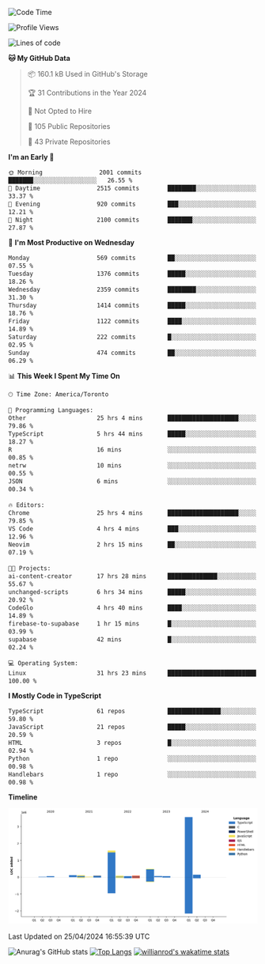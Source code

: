 <!--START_SECTION:waka-->
![Code Time](http://img.shields.io/badge/Code%20Time-1%2C476%20hrs%2016%20mins-blue)

![Profile Views](http://img.shields.io/badge/Profile%20Views-0-blue)

![Lines of code](https://img.shields.io/badge/From%20Hello%20World%20I%27ve%20Written-6.5%20million%20lines%20of%20code-blue)

**🐱 My GitHub Data** 

> 📦 160.1 kB Used in GitHub's Storage 
 > 
> 🏆 31 Contributions in the Year 2024
 > 
> 🚫 Not Opted to Hire
 > 
> 📜 105 Public Repositories 
 > 
> 🔑 43 Private Repositories 
 > 
**I'm an Early 🐤** 

```text
🌞 Morning                2001 commits        ███████░░░░░░░░░░░░░░░░░░   26.55 % 
🌆 Daytime                2515 commits        ████████░░░░░░░░░░░░░░░░░   33.37 % 
🌃 Evening                920 commits         ███░░░░░░░░░░░░░░░░░░░░░░   12.21 % 
🌙 Night                  2100 commits        ███████░░░░░░░░░░░░░░░░░░   27.87 % 
```
📅 **I'm Most Productive on Wednesday** 

```text
Monday                   569 commits         ██░░░░░░░░░░░░░░░░░░░░░░░   07.55 % 
Tuesday                  1376 commits        █████░░░░░░░░░░░░░░░░░░░░   18.26 % 
Wednesday                2359 commits        ████████░░░░░░░░░░░░░░░░░   31.30 % 
Thursday                 1414 commits        █████░░░░░░░░░░░░░░░░░░░░   18.76 % 
Friday                   1122 commits        ████░░░░░░░░░░░░░░░░░░░░░   14.89 % 
Saturday                 222 commits         █░░░░░░░░░░░░░░░░░░░░░░░░   02.95 % 
Sunday                   474 commits         ██░░░░░░░░░░░░░░░░░░░░░░░   06.29 % 
```


📊 **This Week I Spent My Time On** 

```text
🕑︎ Time Zone: America/Toronto

💬 Programming Languages: 
Other                    25 hrs 4 mins       ████████████████████░░░░░   79.86 % 
TypeScript               5 hrs 44 mins       █████░░░░░░░░░░░░░░░░░░░░   18.27 % 
R                        16 mins             ░░░░░░░░░░░░░░░░░░░░░░░░░   00.85 % 
netrw                    10 mins             ░░░░░░░░░░░░░░░░░░░░░░░░░   00.55 % 
JSON                     6 mins              ░░░░░░░░░░░░░░░░░░░░░░░░░   00.34 % 

🔥 Editors: 
Chrome                   25 hrs 4 mins       ████████████████████░░░░░   79.85 % 
VS Code                  4 hrs 4 mins        ███░░░░░░░░░░░░░░░░░░░░░░   12.96 % 
Neovim                   2 hrs 15 mins       ██░░░░░░░░░░░░░░░░░░░░░░░   07.19 % 

🐱‍💻 Projects: 
ai-content-creator       17 hrs 28 mins      ██████████████░░░░░░░░░░░   55.67 % 
unchanged-scripts        6 hrs 34 mins       █████░░░░░░░░░░░░░░░░░░░░   20.92 % 
CodeGlo                  4 hrs 40 mins       ████░░░░░░░░░░░░░░░░░░░░░   14.89 % 
firebase-to-supabase     1 hr 15 mins        █░░░░░░░░░░░░░░░░░░░░░░░░   03.99 % 
supabase                 42 mins             █░░░░░░░░░░░░░░░░░░░░░░░░   02.24 % 

💻 Operating System: 
Linux                    31 hrs 23 mins      █████████████████████████   100.00 % 
```

**I Mostly Code in TypeScript** 

```text
TypeScript               61 repos            ███████████████░░░░░░░░░░   59.80 % 
JavaScript               21 repos            █████░░░░░░░░░░░░░░░░░░░░   20.59 % 
HTML                     3 repos             █░░░░░░░░░░░░░░░░░░░░░░░░   02.94 % 
Python                   1 repo              ░░░░░░░░░░░░░░░░░░░░░░░░░   00.98 % 
Handlebars               1 repo              ░░░░░░░░░░░░░░░░░░░░░░░░░   00.98 % 
```



**Timeline**

![Lines of Code chart](https://raw.githubusercontent.com/wise-introvert/wise-introvert/master/assets/bar_graph.png)


 Last Updated on 25/04/2024 16:55:39 UTC
<!--END_SECTION:waka-->

![Anurag's GitHub stats](https://github-readme-stats.vercel.app/api?username=wise-introvert&count_private=true&show_icons=true)
[![Top Langs](https://github-readme-stats.vercel.app/api/top-langs/?username=wise-introvert&langs_count=10)](https://github.com/anuraghazra/github-readme-stats)
[![willianrod's wakatime stats](https://github-readme-stats.vercel.app/api/wakatime?username=wiseintrovert)](https://github.com/anuraghazra/github-readme-stats)
